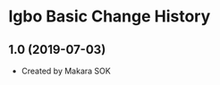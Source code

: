 Igbo Basic Change History
====================

1.0 (2019-07-03)
----------------
* Created by Makara SOK
